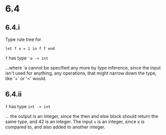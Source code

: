 # 6.4
## 6.4.i

Type rule tree for
```
let f x = 1 in f f end
```

`f` has type `'a -> int`

...where 'a cannot be specified any more by type inference,
since the input isn't used for anything, any operations,
that might narrow down the type, like '+' or '<' would.

## 6.4.ii

`f` has type `int -> int`

... the output is an integer,
since the then and else block should return the same type,
and 42 is an integer.
The input `x` is an integer,
since x is compared to, and also added to another integer.
